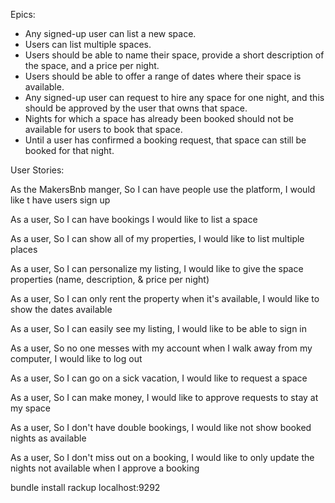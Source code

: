 Epics:

- Any signed-up user can list a new space.
- Users can list multiple spaces.
- Users should be able to name their space, provide a short description of the space, and a price per night.
- Users should be able to offer a range of dates where their space is available.
- Any signed-up user can request to hire any space for one night, and this should be approved by the user that owns that space.
- Nights for which a space has already been booked should not be available for users to book that space.
- Until a user has confirmed a booking request, that space can still be booked for that night.


User Stories:

As the MakersBnb manger,
So I can have people use the platform,
I would like t have users sign up

As a user,
So I can have bookings
I would like to list a space

As a user,
So I can show all of my properties,
I would like to list multiple places

As a user,
So I can personalize my listing,
I would like to give the space properties (name, description, & price per night)

As a user,
So I can only rent the property when it's available,
I would like to show the dates available

As a user,
So I can easily see my listing,
I would like to be able to sign in

As a user,
So no one messes with my account when I walk away from my computer,
I would like to log out

As a user,
So I can go on a sick vacation,
I would like to request a space

As a user,
So I can make money,
I would like to approve requests to stay at my space

As a user,
So I don't have double bookings,
I would like not show booked nights as available

As a user,
So I don't miss out on a booking,
I would like to only update the nights not available when I approve a booking

bundle install
rackup
localhost:9292